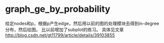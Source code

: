 graph_ge_by_probability
=======================

给定nodes和p，根据p产生edge，然后用以前的图的处理模块去得到in-degree分布，然后绘图。
比以前增加了subplot的练习。
具体见文章
http://blog.csdn.net/gt11799/article/details/39103855
